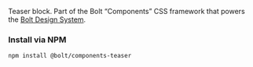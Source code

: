 Teaser block. Part of the Bolt “Components” CSS framework that powers the [Bolt Design System](https://www.boltdesignsystem.com).

### Install via NPM
```
npm install @bolt/components-teaser
```
